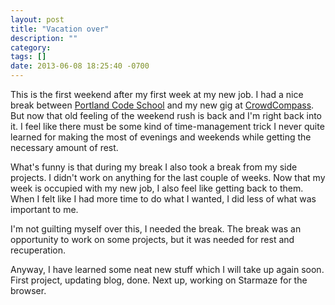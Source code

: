 ```yaml
---
layout: post
title: "Vacation over"
description: ""
category: 
tags: []
date: 2013-06-08 18:25:40 -0700
---
```


This is the first weekend after my first week at my new job. I had a
nice break between
[Portland Code School](http://www.portlandcodeschool.com/) and my new
gig at [CrowdCompass](http://www.crowdcompass.com/). But now that old
feeling of the weekend rush is back and I'm right back into it. I feel
like there must be some kind of time-management trick I never quite
learned for making the most of evenings and weekends while getting the
necessary amount of rest.

<!-- more -->

What's funny is that during my break I also took a break from my side
projects. I didn't work on anything for the last couple of weeks. Now
that my week is occupied with my new job, I also feel like getting
back to them. When I felt like I had more time to do what I wanted, I
did less of what was important to me.

I'm not guilting myself over this, I needed the break. The break was
an opportunity to work on some projects, but it was needed for rest
and recuperation.

Anyway, I have learned some neat new stuff which I will take up again
soon. First project, updating blog, done. Next up, working on Starmaze
for the browser.
